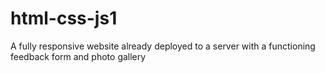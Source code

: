 # html-css-js1
A fully responsive website already deployed to a server with a functioning feedback form and photo gallery
